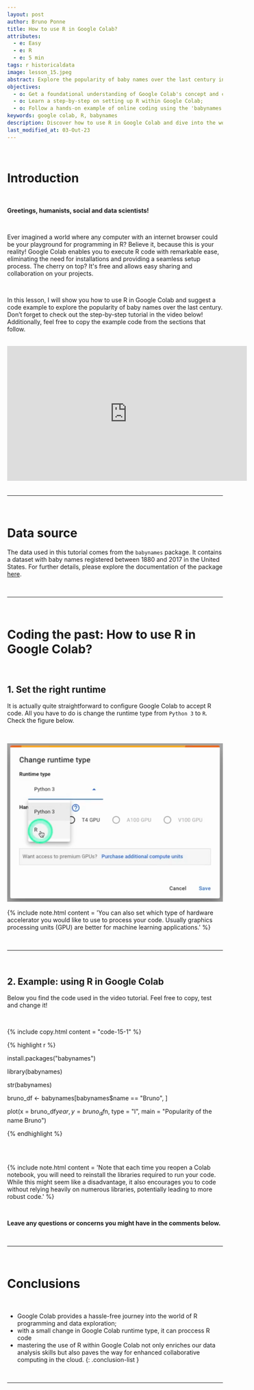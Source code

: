 ```yaml
---
layout: post
author: Bruno Ponne
title: How to use R in Google Colab?
attributes:
  - e: Easy
  - e: R
  - e: 5 min
tags: r historicaldata
image: lesson_15.jpeg
abstract: Explore the popularity of baby names over the last century in Google Colab;
objectives:
  - o: Get a foundational understanding of Google Colab's concept and capabilities;
  - o: Learn a step-by-step on setting up R within Google Colab;
  - o: Follow a hands-on example of online coding using the 'babynames' R package,
keywords: google colab, R, babynames
description: Discover how to use R in Google Colab and dive into the world of online coding with R. Set up your Colab environment seamlessly and start programming right away!
last_modified_at: 03-Out-23
---
```


<br>

# Introduction

<br>

**Greetings, humanists, social and data scientists!**

<br>

Ever imagined a world where any computer with an internet browser could be your playground for programming in R? Believe it, because this is your reality! Google Colab enables you to execute R code with remarkable ease, eliminating the need for installations and providing a seamless setup process. The cherry on top? It's free and allows easy sharing and collaboration on your projects.

<br>

In this lesson, I will show you how to use R in Google Colab and suggest a code example to explore the popularity of baby names over the last century. Don’t forget to check out the step-by-step tutorial in the video below! Additionally, feel free to copy the example code from the sections that follow.

<br>

<div class="videoWrapper">

<iframe width="560" height="315" src="https://www.youtube.com/embed/WKtcrvd_2-0?si=BGqZJ7ekj47PCTYP" title="YouTube video player" frameborder="0" allow="accelerometer; autoplay; clipboard-write; encrypted-media; gyroscope; picture-in-picture; web-share" allowfullscreen></iframe>

</div>




<br>

***
 
<br>

# Data source


The data used in this tutorial comes from the `babynames` package. It contains a dataset with baby names registered between 1880 and 2017 in the United States. For further details, please explore the documentation of the package [here](https://cran.r-project.org/web/packages/babynames/index.html).

<br>

***
 
<br>

# Coding the past: How to use R in Google Colab?

<br>

## 1. Set the right runtime

It is actually quite straightforward to configure Google Colab to accept R code. All you have to do is change the runtime type from `Python 3` to `R`. Check the figure below.

<br>

![Figure explaining how to use R in Google Colab](/assets/images/lesson_15_01.png)


{% include note.html content = 'You can also set which type of hardware accelerator you would like to use to process your code. Usually graphics processing units (GPU) are better for machine learning applications.'  %}

<br>

***

<br>


## 2. Example: using R in Google Colab

Below you find the code used in the video tutorial. Feel free to copy, test and change it!

<br>

{% include copy.html content = "code-15-1" %}
<div id = "code-15-1">
{% highlight r %}

install.packages("babynames")

library(babynames)

str(babynames)

bruno_df <- babynames[babynames$name == "Bruno", ]

plot(x = bruno_df$year, 
    y = bruno_df$n,
    type = "l",
    main = "Popularity of the name Bruno")


{% endhighlight %}

</div>

<br>

<br>

{% include note.html content = 'Note that each time you reopen a Colab notebook, you will need to reinstall the libraries required to run your code. While this might seem like a disadvantage, it also encourages you to code without relying heavily on numerous libraries, potentially leading to more robust code.'  %}


<br>


**Leave any questions or concerns you might have in the comments below.** 


<br>

***

<br>

# Conclusions

<br>

- Google Colab provides a hassle-free journey into the world of R programming and data exploration;
- with a small change in Google Colab runtime type, it can proccess R code
- mastering the use of R within Google Colab not only enriches our data analysis skills but also paves the way for enhanced collaborative computing in the cloud.
{: .conclusion-list }

<br>

***

